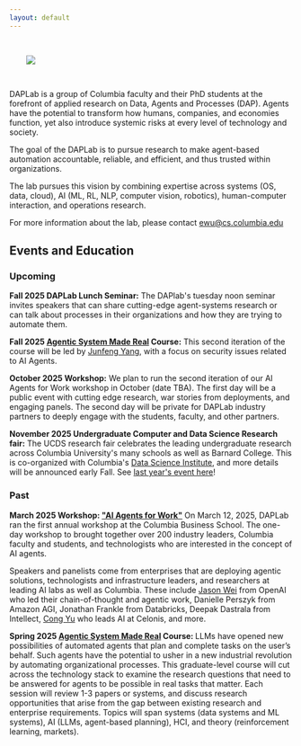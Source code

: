 ```yaml
---
layout: default
---
```


<div class="row">
  <div class="col-12">
    <div class="text-center">
      <img src="{{ '/files/images/daplab_logo_square.png' | relative_url }}" style="max-width:250px; margin:30px">
    </div>
  </div>
</div>  



 
DAPLab is a group of Columbia faculty and their PhD students at the forefront of applied research on Data, Agents and Processes (DAP).
Agents have the potential to transform how humans, companies, and economies function, yet also introduce systemic risks at every level of technology and society.

The goal of the DAPLab is to pursue research to make agent-based automation accountable, reliable, and efficient, and thus trusted within organizations.

The lab pursues this vision by combining expertise across systems (OS, data, cloud), AI (ML, RL, NLP, computer vision, robotics), human-computer interaction, and operations research.


For more information about the lab, please contact ewu@cs.columbia.edu




## Events and Education 

### Upcoming

**Fall 2025 DAPLab Lunch Seminar:**   The DAPlab's tuesday noon seminar invites speakers that can share cutting-edge agent-systems research or can talk about processes in their organizations and how they are trying to automate them.

**Fall 2025 [Agentic System Made Real](https://w6113.github.io/) Course:**   This second iteration of the course will be led by [Junfeng Yang](https://www.cs.columbia.edu/~junfeng/), with a focus on security issues related to AI Agents.

**October 2025 Workshop:**    We plan to run the second iteration of our AI Agents for Work workshop in October (date TBA).   The first day will be a public event with cutting edge research, war stories from deployments, and engaging panels.    The second day will be private for DAPLab industry partners to deeply engage with the students, faculty, and other partners.      

**November 2025 Undergraduate Computer and Data Science Research fair:**     The UCDS research fair celebrates the leading undergraduate research across Columbia University's many schools as well as Barnard College.  This is co-organized with Columbia's [Data Science Institute](https://datascience.columbia.edu/), and more details will be announced early Fall.   See [last year's event here](https://datascience.columbia.edu/outreach/events/undergraduate-research-fair-2024/)!



### Past

<b>March 2025 Workshop: <a  href="https://daplab.cs.columbia.edu/workshop/index.html">"AI Agents for Work"</a></b>
On March 12, 2025, DAPLab ran the first annual workshop at the Columbia Business School. The one-day workshop to brought together over 200 industry leaders, Columbia faculty and students, and technologists who are interested in the concept of AI agents.

Speakers and panelists come from enterprises that are deploying agentic solutions, technologists and infrastructure leaders, and researchers at leading AI labs as well as Columbia. These include [Jason Wei](https://www.linkedin.com/in/jason-wei-5a7323b0/) from OpenAI who led their chain-of-thought and agentic work, Danielle Perszyk from Amazon AGI, Jonathan Frankle from Databricks, Deepak Dastrala from Intellect, [Cong Yu](https://www.linkedin.com/in/congyu) who leads AI at Celonis, and more.

<b>Spring 2025 [Agentic System Made Real](https://w6113.github.io/) Course: </b>
LLMs have opened new possibilities of automated agents that plan and complete tasks on the user’s behalf. Such agents have the potential to usher in a new industrial revolution by automating organizational processes. This graduate-level course will cut across the technology stack to examine the research questions that need to be answered for agents to be possible in real tasks that matter. Each session will review 1-3 papers or systems, and discuss research opportunities that arise from the gap between existing research and enterprise requirements. Topics will span systems (data systems and ML systems), AI (LLMs, agent-based planning), HCI, and theory (reinforcement learning, markets).






<!--
# Partners

We are fortunate to have the support of the following partners:
-->


<!--<div style="display: flex; justify-content: center; align-items: center; gap: 40px;">
  <img src="files/images/partner-celonis.svg" alt="Celonis" style="height: 80px;">
  <img src="files/images/partner-intellect.svg" alt="Intellect" style="height: 80px;">
</div>>-->


